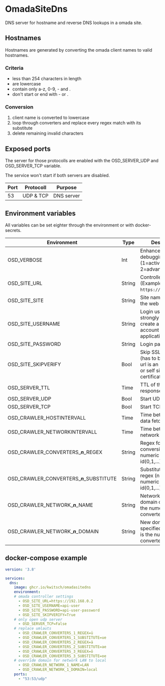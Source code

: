 # OmadaSiteDns

DNS server for hostname and reverse DNS lookups in a omada site.

## Hostnames

Hostnames are generated by converting the omada client names to valid hostnames.

### Criteria

* less than 254 characters in length
* are lowercase
* contain only a-z, 0-9, - and .
* don't start or end with - or .

### Conversion

1. client name is converted to lowercase
2. loop through converters and replace every regex match with its substitute
3. delete remaining invalid characters

## Exposed ports

The server for those protocolls are enabled with the OSD_SERVER_UDP and OSD_SERVER_TCP variable.

The service won't start if both servers are disabled.

| Port | Protocoll | Purpose    |
| ------ | ----------- | ------------ |
| 53   | UDP & TCP | DNS server |

## Environment variables

All variables can be set eighter through the environment or with docker-secrets.

| Environment                               | Type   | Description                                                                                             | Default | Required |
| ------------------------------------------- | -------- | --------------------------------------------------------------------------------------------------------- | --------- | :--------- |
| OSD_VERBOSE                               | Int    | Enhanced logging for debugging purpose (1=active / 2=advanced)                                          | 0       |          |
| OSD_SITE_URL                              | String | Controller url (Example: `https://192.168.0.2`)                                                           |         | ✔       |
| OSD_SITE_SITE                             | String | Site name as seen in the web interface                                                                  | Default | ✔       |
| OSD_SITE_USERNAME                         | String | Login username (it is strongly advised to create a seperate account for each application & site)        |         | ✔       |
| OSD_SITE_PASSWORD                         | String | Login password                                                                                          |         | ✔       |
| OSD_SITE_SKIPVERIFY                       | Bool   | Skip SSL verification (has to be true if the url is an IP address or self signed certificates are used) | False   |          |
| OSD_SERVER_TTL                            | Time   | TTL of the DNS responses                                                                                | 5m      |          |
| OSD_SERVER_UDP                            | Bool   | Start UDP server                                                                                        | True    |          |
| OSD_SERVER_TCP                            | Bool   | Start TCP server                                                                                        | True    |          |
| OSD_CRAWLER_HOSTINTERVALL                 | Time   | Time between client data fetches                                                                        | 5m      |          |
| OSD_CRAWLER_NETWORKINTERVALL              | Time   | Time between network data fetches                                                                       | 60m     |          |
| OSD_CRAWLER_CONVERTERS_***n***_REGEX      | String | Regex for hostname conversion (n is the numeric converter id(0,1,...))                                  |         |          |
| OSD_CRAWLER_CONVERTERS_***n***_SUBSTITUTE | String | Substitution for the regex (n is the numeric converter id(0,1,...))                                     |         |          |
| OSD_CRAWLER_NETWORK_***n***_NAME          | String | Network name for domain override (n is the numeric converter id(0,1,...))                               |         |          |
| OSD_CRAWLER_NETWORK_***n***_DOMAIN        | String | New domain for the specified network (n is the numeric converter id(0,1,...))                           |         |          |

## docker-compose example

```yaml
version: '3.8'

services:
  dns:
    image: ghcr.io/kwitsch/omadasitedns
    environment:
    # omada controller settings
      - OSD_SITE_URL=https://192.168.0.2
      - OSD_SITE_USERNAME=api-user
      - OSD_SITE_PASSWORD=api-user-password
      - OSD_SITE_SKIPVERIFY=True
    # only open udp server
      - OSD_SERVER_TCP=False
    # replace umlauts
      - OSD_CRAWLER_CONVERTERS_1_REGEX=ü
      - OSD_CRAWLER_CONVERTERS_1_SUBSTITUTE=ue
      - OSD_CRAWLER_CONVERTERS_2_REGEX=ä
      - OSD_CRAWLER_CONVERTERS_2_SUBSTITUTE=ae
      - OSD_CRAWLER_CONVERTERS_3_REGEX=ö
      - OSD_CRAWLER_CONVERTERS_3_SUBSTITUTE=oe
    # override domain for network LAN to local
      - OSD_CRAWLER_NETWORK_1_NAME=LAN
      - OSD_CRAWLER_NETWORK_1_DOMAIN=local
    ports:
      - "53:53/udp"
```
